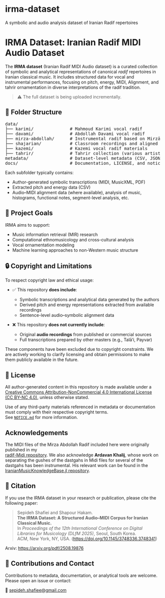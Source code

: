 # irma-dataset
A symbolic and audio analysis dataset of Iranian Radif repertoires

# IRMA Dataset: Iranian Radif MIDI Audio Dataset

The **IRMA dataset** (Iranian Radif MIDI Audio dataset) is a curated collection of symbolic and analytical representations of canonical *radif* repertoires in Iranian classical music. It includes structured data for vocal and instrumental performances, focusing on pitch, energy, MIDI, Alignment, and tahrir ornamentation in diverse interpretations of the radif tradition.

> ⚠️ The full dataset is being uploaded incrementally.

## 📁 Folder Structure

<pre>
data/
├── karimi/              # Mahmoud Karimi vocal radif
├── davami/              # Abdollah Davami vocal radif
├── mirza-abdollah/      # Instrumental radif based on Mirzā ʿAbdollāh
├── shajarian/           # Classroom recordings and aligned symbolic data
├── kazemi/              # Kazemi vocal radif materials
├── tahrir/              # Tahrir collection (various artists)
metadata/                # Dataset-level metadata (CSV, JSON, etc.)
docs/                    # Documentation, LICENSE, and notice files
</pre>


Each subfolder typically contains:
- Author-generated symbolic transcriptions (MIDI, MusicXML, PDF)
- Extracted pitch and energy data (CSV)
- Audio–MIDI alignment data (where available), analysis of music, histograms, functional notes, segment-level analysis, etc.

## 🎯 Project Goals

IRMA aims to support:
- Music information retrieval (MIR) research
- Computational ethnomusicology and cross-cultural analysis
- Vocal ornamentation modeling
- Machine learning approaches to non-Western music structure

## 🔒 Copyright and Limitations

To respect copyright law and ethical usage:

- ✅ This repository **does include**:
  - Symbolic transcriptions and analytical data generated by the authors  
  - Derived pitch and energy representations extracted from available recordings  
  - Sentence-level audio–symbolic alignment data

- ❌ This repository **does not currently include**:
  - Original **audio recordings** from published or commercial sources  
  - Full transcriptions prepared by other masters (e.g., Talā’i, Payvar)

These components have been excluded due to copyright constraints. We are actively working to clarify licensing and obtain permissions to make them publicly available in the future.

## 📄 License

All author-generated content in this repository is made available under a [Creative Commons Attribution-NonCommercial 4.0 International License (CC BY-NC 4.0)](https://creativecommons.org/licenses/by-nc/4.0/), unless otherwise stated.  

Use of any third-party materials referenced in metadata or documentation must comply with their respective copyright terms.  
See [`NOTICE.md`](NOTICE.md) for more information.

## Acknowledgements

The MIDI files of the Mirza Abdollah Radif included here were originally published in my  
[radif-Midi repository](https://github.com/SepiSha/radif-Midi). We also acknowledge **Ardavan Khalij**, whose work on separating the gushes of the dastgahs in Midi files for several of the dastgahs has been instrumental. His relevant work can be found in the [IranianMusicKnowledgeBase.jl repository](https://github.com/ArdavanKhalij/IranianMusicKnowledgeBase.jl).


## 📌 Citation

If you use the IRMA dataset in your research or publication, please cite the following paper:

> Sepideh Shafiei and Shapour Hakam.  
> **The IRMA Dataset: A Structured Audio–MIDI Corpus for Iranian Classical Music.**  
> In *Proceedings of the 12th International Conference on Digital Libraries for Musicology (DLfM 2025)*, Seoul, South Korea.  
> ACM, New York, NY, USA. (https://doi.org/10.1145/3748336.3748341)

Arxiv: https://arxiv.org/pdf/2508.19876

## 🤝 Contributions and Contact

Contributions to metadata, documentation, or analytical tools are welcome.  
Please open an issue or contact:

📧 sepideh.shafiee@gmail.com

